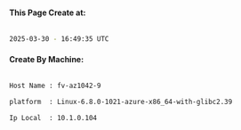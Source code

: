 
   
#### This Page Create at:

```bash

2025-03-30 - 16:49:35 UTC

```

#### Create By Machine:

```bash

Host Name : fv-az1042-9

platform  : Linux-6.8.0-1021-azure-x86_64-with-glibc2.39

Ip Local  : 10.1.0.104

```

